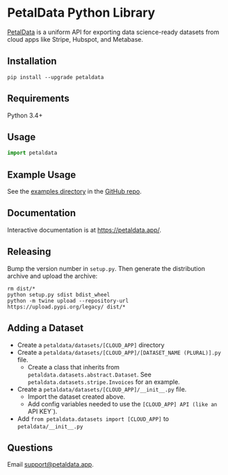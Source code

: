# PetalData Python Library

[PetalData](https://petaldata.app) is a uniform API for exporting data science-ready datasets from cloud apps like Stripe, Hubspot, and Metabase.

## Installation

```
pip install --upgrade petaldata
```

## Requirements

Python 3.4+

## Usage

```python
import petaldata
```

## Example Usage

See the [examples directory](https://github.com/petaldata/petaldata-python/tree/master/examples) in the [GitHub repo](https://github.com/petaldata/petaldata-python).

## Documentation

Interactive documentation is at https://petaldata.app/.

## Releasing

Bump the version number in `setup.py`. Then generate the distribution archive and upload the archive:

```
rm dist/*
python setup.py sdist bdist_wheel
python -m twine upload --repository-url https://upload.pypi.org/legacy/ dist/*
```

## Adding a Dataset

* Create a `petaldata/datasets/[CLOUD_APP]` directory
* Create a `petaldata/datasets/[CLOUD_APP]/[DATASET_NAME (PLURAL)].py` file.
  * Create a class that inherits from `petaldata.datasets.abstract.Dataset`. See `petaldata.datasets.stripe.Invoices` for an example.
* Create a `petaldata/datasets/[CLOUD_APP]/__init__.py` file. 
  * Import the dataset created above. 
  * Add config variables needed to use the `[CLOUD_APP] API (like an `API KEY`).
* Add `from petaldata.datasets import [CLOUD_APP]` to `petaldata/__init__.py`

## Questions

Email support@petaldata.app.